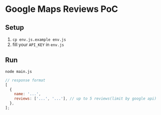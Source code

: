 # Google Maps Reviews PoC
## Setup

1. `cp env.js.example env.js`
2. fill your `API_KEY` in `env.js`

## Run

`node main.js`

```javascript
// response format
[
  {
    name: '...',
    reviews: ['...', '...'], // up to 5 reviews(limit by google api)
  },
];
```
